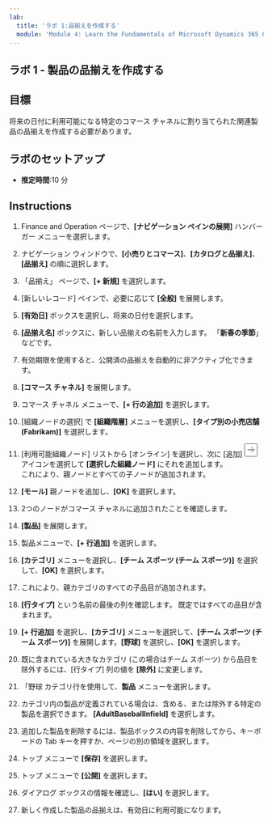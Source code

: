 ```yaml
---
lab:
  title: 'ラボ 1:品揃えを作成する'
  module: 'Module 4: Learn the Fundamentals of Microsoft Dynamics 365 Commerce'
---
```


## <a name="lab-1---create-a-product-assortment"></a>ラボ 1 - 製品の品揃えを作成する

## <a name="objectives"></a>目標

将来の日付に利用可能になる特定のコマース チャネルに割り当てられた関連製品の品揃えを作成する必要があります。

## <a name="lab-setup"></a>ラボのセットアップ

   - **推定時間**:10 分

## <a name="instructions"></a>Instructions

1. Finance and Operation ページで、**[ナビゲーション ペインの展開]** ハンバーガー メニューを選択します。

1. ナビゲーション ウィンドウで、**[小売りとコマース]**、**[カタログと品揃え]**、**[品揃え]** の順に選択します。

1. 「品揃え」 ページで、**[+ 新規]** を選択します。

1. [新しいレコード] ペインで、必要に応じて **[全般]** を展開します。

1. **[有効日]** ボックスを選択し、将来の日付を選択します。

1. **[品揃え名]** ボックスに、新しい品揃えの名前を入力します。 「**新春の季節**」などです。

1. 有効期限を使用すると、公開済の品揃えを自動的に非アクティブ化できます。

1. **[コマース チャネル]** を展開します。

1. コマース チャネル メニューで、**[+ 行の追加]** を選択します。

1. [組織ノードの選択] で **[組織階層]** メニューを選択し、**[タイプ別の小売店舗 (Fabrikam)]** を選択します。

1. [利用可能組織ノード] リストから [オンライン] を選択し、次に [追加] ![右矢印アイコン](./media/d365-fo-add-org-node-icon.png) アイコンを選択して **[選択した組織ノード]** にそれを追加します。  
  これにより、親ノードとすべての子ノードが追加されます。

1. **[モール]** 親ノードを追加し、**[OK]** を選択します。

1. 2つのノードがコマース チャネルに追加されたことを確認します。

1. **[製品]** を展開します。

1. 製品メニューで、**[+ 行追加]** を選択します。

1. **[カテゴリ]** メニューを選択し、**[チーム スポーツ (チーム スポーツ)]** を選択して、**[OK]** を選択します。

1. これにより、親カテゴリのすべての子品目が追加されます。

1. **[行タイプ]** という名前の最後の列を確認します。 既定ではすべての品目が含まれます。

1. **[+ 行追加]** を選択し、**[カテゴリ]** メニューを選択して、**[チーム スポーツ (チーム スポーツ)]** を展開します。**[野球]** を選択し、**[OK]** を選択します。

1. 既に含まれている大きなカテゴリ (この場合はチーム スポーツ) から品目を除外するには、[行タイプ] 列の値を **[除外]** に変更します。

1. 「野球 カテゴリ行を使用して、**製品** メニューを選択します。

1. カテゴリ内の製品が定義されている場合は、含める、または除外する特定の製品を選択できます。 **[AdultBaseballInfield]** を選択します。

1. 追加した製品を削除するには、製品ボックスの内容を削除してから、キーボードの Tab キーを押すか、ページの別の領域を選択します。

1. トップ メニューで **[保存]** を選択します。

1. トップ メニューで **[公開]** を選択します。

1. ダイアログ ボックスの情報を確認し、**[はい]** を選択します。

1. 新しく作成した製品の品揃えは、有効日に利用可能になります。
